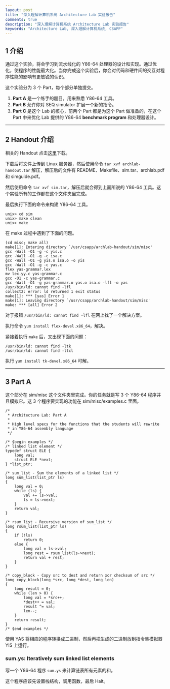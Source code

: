 ```yaml
---
layout: post
title: "深入理解计算机系统 Architecture Lab 实验报告"
comments: true
description: "深入理解计算机系统 Architecture Lab 实验报告"
keywords: "Architecture Lab, 深入理解计算机系统, CSAPP"
---
```


## 1 介绍

通过这个实验，将会学习到流水线化的 Y86-64 处理器的设计和实现。通过优化，使程序的性能最大化。当你完成这个实验后，你会对代码和硬件间的交互对程序性能的影响有更敏锐的认识。

这个实验分为 3 个 Part，每个部分单独提交。

1. **Part A** 是一个练手的题目，用来熟悉 Y86-64 工具。
2. **Part B** 允许你对 SEQ simulator 扩展一个新的指令。 
3. **Part C** 是这个 Lab 的核心，前两个 Part 都是为这个 Part 做准备的，在这个 Part 中来优化 Lab 提供的 Y86-64 **benchmark program** 和处理器设计。

___

## 2 Handout 介绍

相关的 Handout 点击[这里](http://csapp.cs.cmu.edu/3e/labs.html)下载。

下载后将文件上传到 Linux 服务器，然后使用命令 `tar xvf archlab-handout.tar` 解压，解压后的文件有 README、Makefile、sim.tar、archlab.pdf 和 simguide.pdf。

然后使用命令 `tar xvf sim.tar`，解压后就会得到上面所说的 Y86-64 工具。这个实验所有的工作都在这个文件夹里完成。

最后执行下面的命令来构建 Y86-64 工具。

```
unix> cd sim
unix> make clean
unix> make
```

在 make 过程中遇到了下面的问题。

```
(cd misc; make all)
make[1]: Entering directory `/usr/csapp/archlab-handout/sim/misc'
gcc -Wall -O1 -g -c yis.c
gcc -Wall -O1 -g -c isa.c
gcc -Wall -O1 -g yis.o isa.o -o yis
gcc -Wall -O1 -g -c yas.c
flex yas-grammar.lex
mv lex.yy.c yas-grammar.c
gcc -O1 -c yas-grammar.c
gcc -Wall -O1 -g yas-grammar.o yas.o isa.o -lfl -o yas
/usr/bin/ld: cannot find -lfl
collect2: error: ld returned 1 exit status
make[1]: *** [yas] Error 1
make[1]: Leaving directory `/usr/csapp/archlab-handout/sim/misc'
make: *** [all] Error 2

```

对于报错 `/usr/bin/ld: cannot find -lfl` 在网上找了一个解决方案。

执行命令 `yum install flex-devel.x86_64`，解决。

紧接着执行 `make` 后，又出现下面的问题：

```
/usr/bin/ld: cannot find -ltk
/usr/bin/ld: cannot find -ltcl
```

执行 `yum install tk-devel.x86_64` 可解。

___

## 3 Part A

这个部分在 sim/misc 这个文件夹里完成。你的任务就是写 3 个 Y86-64 程序并且模拟它。这 3 个程序要实现的功能在 sim/misc/examples.c 里面。

```
/* 
 * Architecture Lab: Part A
 * 
 * High level specs for the functions that the students will rewrite
 * in Y86-64 assembly language
 */

/* $begin examples */
/* linked list element */
typedef struct ELE {
    long val;
    struct ELE *next;
} *list_ptr;

/* sum_list - Sum the elements of a linked list */
long sum_list(list_ptr ls)
{
    long val = 0;
    while (ls) {
        val += ls->val;
        ls = ls->next;
    }
    return val;
}

/* rsum_list - Recursive version of sum_list */
long rsum_list(list_ptr ls)
{
    if (!ls)
        return 0;
    else {
        long val = ls->val;
        long rest = rsum_list(ls->next);
        return val + rest;
    }
}

/* copy_block - Copy src to dest and return xor checksum of src */
long copy_block(long *src, long *dest, long len)
{
    long result = 0;
    while (len > 0) {
        long val = *src++;
        *dest++ = val;
        result ^= val;
        len--;
    }
    return result;
}
/* $end examples */

```

使用 YAS 将相应的程序转换成二进制，然后再把生成的二进制放到指令集模拟器 YIS 上运行。

### sum.ys: Iteratively sum linked list elements

写一个 Y86-64 程序 `sum.ys` 来计算链表所有元素的和。

这个程序应该先设置栈结构，调用函数，最后 Halt。





